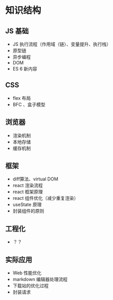 # 知识结构



## JS 基础

- JS 执行流程（作用域（链）、变量提升、执行栈）
- 原型链
- 异步编程
- DOM 
- ES 6 新内容



## CSS 

- flex 布局
- BFC 、盒子模型



## 浏览器

- 渲染机制
- 本地存储
- 缓存机制

## 框架

- diff算法、virtual DOM 
- react 渲染流程
- react 框架原理
- react 组件优化（减少重复渲染）
- useState 原理
- 封装组件的原则

## 工程化

- ？？

## 实际应用

- Web 性能优化
- markdown 编辑器处理流程
- 下载站的优化过程
- 封装请求

